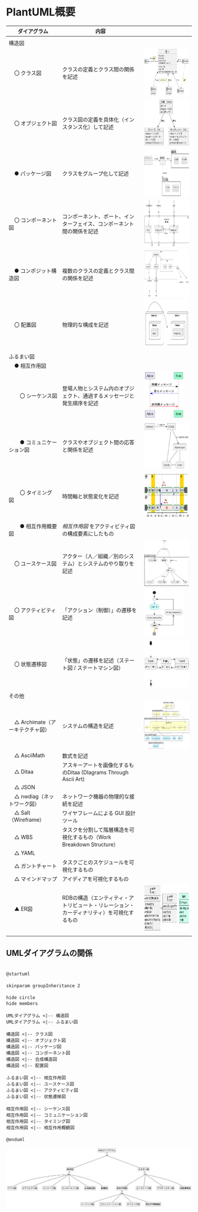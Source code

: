 # PlantUML概要

| ダイアグラム                                                           | 内容                                                                                      |                                                                                                                                   |
| ---------------------------------------------------------------------- | ----------------------------------------------------------------------------------------- | --------------------------------------------------------------------------------------------------------------------------------- |
|                                                                        |                                                                                           |                                                                                                                                   |
| 構造図                                                                 |                                                                                           |                                                                                                                                   |
| &nbsp;&nbsp;&nbsp;&nbsp;〇 クラス図                                    | クラスの定義とクラス間の関係を記述                                                        | <img src="https://raw.githubusercontent.com/YA-androidapp/PlantUML-CheatSheet/main/img/toc-class.png" height="128">               |
| &nbsp;&nbsp;&nbsp;&nbsp;〇 オブジェクト図                              | クラス図の定義を具体化（インスタンス化）して記述                                          | <img src="https://raw.githubusercontent.com/YA-androidapp/PlantUML-CheatSheet/main/img/toc-object.png" height="128">              |
| &nbsp;&nbsp;&nbsp;&nbsp;● パッケージ図                                 | クラスをグループ化して記述                                                                | <img src="https://raw.githubusercontent.com/YA-androidapp/PlantUML-CheatSheet/main/img/toc-package.png" height="128">             |
| &nbsp;&nbsp;&nbsp;&nbsp;〇 コンポーネント図                            | コンポーネント、ポート、インターフェイス、コンポーネント間の関係を記述                    | <img src="https://raw.githubusercontent.com/YA-androidapp/PlantUML-CheatSheet/main/img/toc-component.png" height="128">           |
| &nbsp;&nbsp;&nbsp;&nbsp;● コンポジット構造図                           | 複数のクラスの定義とクラス間の関係を記述                                                  | <img src="https://raw.githubusercontent.com/YA-androidapp/PlantUML-CheatSheet/main/img/toc-composite-structure.png" height="128"> |
| &nbsp;&nbsp;&nbsp;&nbsp;〇 配置図                                      | 物理的な構成を記述                                                                        | <img src="https://raw.githubusercontent.com/YA-androidapp/PlantUML-CheatSheet/main/img/toc-deployment.png" height="128">          |
|                                                                        |                                                                                           |                                                                                                                                   |
| ふるまい図                                                             |                                                                                           |                                                                                                                                   |
| &nbsp;&nbsp;&nbsp;&nbsp;● 相互作用図                                   |                                                                                           |                                                                                                                                   |
| &nbsp;&nbsp;&nbsp;&nbsp;&nbsp;&nbsp;&nbsp;&nbsp;〇 シーケンス図        | 登場人物とシステム内のオブジェクト、通過するメッセージと発生順序を記述                    | <img src="https://raw.githubusercontent.com/YA-androidapp/PlantUML-CheatSheet/main/img/toc-sequence.png" height="128">            |
| &nbsp;&nbsp;&nbsp;&nbsp;&nbsp;&nbsp;&nbsp;&nbsp;● コミュニケーション図 | クラスやオブジェクト間の応答と関係を記述                                                  | <img src="https://raw.githubusercontent.com/YA-androidapp/PlantUML-CheatSheet/main/img/toc-communication.png" height="128">       |
| &nbsp;&nbsp;&nbsp;&nbsp;&nbsp;&nbsp;&nbsp;&nbsp;〇 タイミング図        | 時間軸と状態変化を記述                                                                    | <img src="https://raw.githubusercontent.com/YA-androidapp/PlantUML-CheatSheet/main/img/toc-timing.png" height="128">              |
| &nbsp;&nbsp;&nbsp;&nbsp;&nbsp;&nbsp;&nbsp;&nbsp;● 相互作用概要図       | *相互作用図* をアクティビティ図の構成要素にしたもの                                       |                                                                                                                                   |
| &nbsp;&nbsp;&nbsp;&nbsp;〇 ユースケース図                              | アクター（人／組織／別のシステム）とシステムのやり取りを記述                              | <img src="https://raw.githubusercontent.com/YA-androidapp/PlantUML-CheatSheet/main/img/toc-usecase.png" height="128">             |
| &nbsp;&nbsp;&nbsp;&nbsp;〇 アクティビティ図                            | 「アクション（制御）」の遷移を記述                                                        | <img src="https://raw.githubusercontent.com/YA-androidapp/PlantUML-CheatSheet/main/img/toc-activity.png" height="128">            |
| &nbsp;&nbsp;&nbsp;&nbsp;〇 状態遷移図                                  | 「状態」の遷移を記述（ステート図 / ステートマシン図）                                     | <img src="https://raw.githubusercontent.com/YA-androidapp/PlantUML-CheatSheet/main/img/toc-state.png" height="128">               |
|                                                                        |                                                                                           |                                                                                                                                   |
| その他                                                                 |                                                                                           |                                                                                                                                   |
| &nbsp;&nbsp;&nbsp;&nbsp;△ Archimate（アーキテクチャ図）                | システムの構造を記述                                                                      | <img src="https://raw.githubusercontent.com/YA-androidapp/PlantUML-CheatSheet/main/img/toc-archimate.png" height="128">           |
| &nbsp;&nbsp;&nbsp;&nbsp;△ AsciiMath                                    | 数式を記述                                                                                |                                                                                                                                   |
| &nbsp;&nbsp;&nbsp;&nbsp;△ Ditaa                                        | アスキーアートを画像化するものDitaa (DIagrams Through Ascii Art)                          |                                                                                                                                   |
| &nbsp;&nbsp;&nbsp;&nbsp;△ JSON                                         |                                                                                           |                                                                                                                                   |
| &nbsp;&nbsp;&nbsp;&nbsp;△ nwdiag（ネットワーク図）                     | ネットワーク機器の物理的な接続を記述                                                      |                                                                                                                                   |
| &nbsp;&nbsp;&nbsp;&nbsp;△ Salt（Wireframe）                            | ワイヤフレームによる GUI 設計ツール                                                       |                                                                                                                                   |
| &nbsp;&nbsp;&nbsp;&nbsp;△ WBS                                          | タスクを分割して階層構造を可視化するもの（Work Breakdown Structure）                      |                                                                                                                                   |
| &nbsp;&nbsp;&nbsp;&nbsp;△ YAML                                         |                                                                                           |                                                                                                                                   |
| &nbsp;&nbsp;&nbsp;&nbsp;△ ガントチャート                               | タスクごとのスケジュールを可視化するもの                                                  |                                                                                                                                   |
| &nbsp;&nbsp;&nbsp;&nbsp;△ マインドマップ                               | アイディアを可視化するもの                                                                |                                                                                                                                   |
| &nbsp;&nbsp;&nbsp;&nbsp;▲ ER図                                         | RDBの構造（エンティティ・アトリビュート・リレーション・カーディナリティ）を可視化するもの | <img src="https://raw.githubusercontent.com/YA-androidapp/PlantUML-CheatSheet/main/img/toc-er.png" height="128">                  |
|                                                                        |                                                                                           |                                                                                                                                   |

## UMLダイアグラムの関係

```plantuml

@startuml

skinparam groupInheritance 2

hide circle
hide members

UMLダイアグラム <|-- 構造図
UMLダイアグラム <|-- ふるまい図

構造図 <|-- クラス図
構造図 <|-- オブジェクト図
構造図 <|-- パッケージ図
構造図 <|-- コンポーネント図
構造図 <|-- 合成構造図
構造図 <|-- 配置図

ふるまい図 <|-- 相互作用図
ふるまい図 <|-- ユースケース図
ふるまい図 <|-- アクティビティ図
ふるまい図 <|-- 状態遷移図

相互作用図 <|-- シーケンス図
相互作用図 <|-- コミュニケーション図
相互作用図 <|-- タイミング図
相互作用図 <|-- 相互作用概観図

@enduml

```

<img src="https://raw.githubusercontent.com/YA-androidapp/PlantUML-CheatSheet/main/img/toc-index.png">

